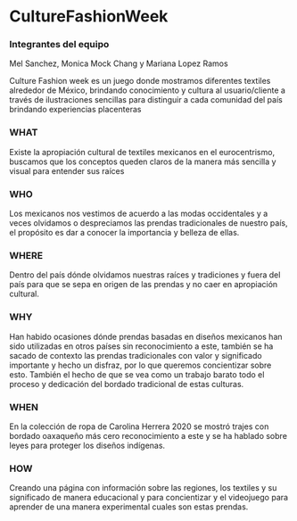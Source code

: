 # CultureFashionWeek

<h3> Integrantes del equipo</h3>
<p>Mel Sanchez, Monica Mock Chang y Mariana Lopez Ramos</p>

<p>Culture Fashion week es un juego donde mostramos diferentes textiles alrededor de México, brindando conocimiento y cultura al usuario/cliente a través de ilustraciones sencillas para distinguir a cada comunidad del país brindando experiencias placenteras </p>

<h3>WHAT</h3>
<p>Existe la apropiación cultural de textiles mexicanos en el eurocentrismo, buscamos que los conceptos queden claros de la manera más sencilla y visual para entender sus raíces</p>

<h3>WHO</h3>
<p>Los mexicanos nos vestimos de acuerdo a las modas occidentales y a veces olvidamos o despreciamos las prendas tradicionales de nuestro país, el propósito es dar a conocer la importancia y belleza de ellas.</p>

<h3>WHERE</h3>
<p>Dentro del país dónde olvidamos nuestras raíces y tradiciones y fuera del país para que se sepa en origen de las prendas y no caer en apropiación cultural.</p>


<h3>WHY</h3>
<p>Han habido ocasiones dónde prendas basadas en diseños mexicanos han sido utilizadas en otros países sin reconocimiento a este, también se ha sacado de contexto las prendas tradicionales con valor y significado importante y hecho un disfraz, por lo que queremos concientizar sobre esto. También el hecho de que se vea como un trabajo barato todo el proceso y dedicación del bordado tradicional de estas culturas.</p>


<h3>WHEN</h3>
<p>En la colección de ropa de Carolina Herrera 2020 se mostró trajes con bordado oaxaqueño más cero reconocimiento a este y se ha hablado sobre leyes para proteger los diseños indígenas.</p>

<h3>HOW</h3>
<p>Creando una página con información sobre las regiones, los textiles y su significado de manera educacional y para concientizar y el videojuego para aprender de una manera experimental cuales son estas prendas.</p>
